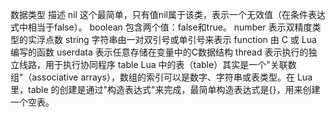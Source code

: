 
数据类型	描述
nil	这个最简单，只有值nil属于该类，表示一个无效值（在条件表达式中相当于false）。
boolean	包含两个值：false和true。
number	表示双精度类型的实浮点数
string	字符串由一对双引号或单引号来表示
function	由 C 或 Lua 编写的函数
userdata	表示任意存储在变量中的C数据结构
thread	表示执行的独立线路，用于执行协同程序
table	Lua 中的表（table）其实是一个"关联数组"（associative arrays），数组的索引可以是数字、字符串或表类型。在 Lua 里，table 的创建是通过"构造表达式"来完成，最简单构造表达式是{}，用来创建一个空表。
